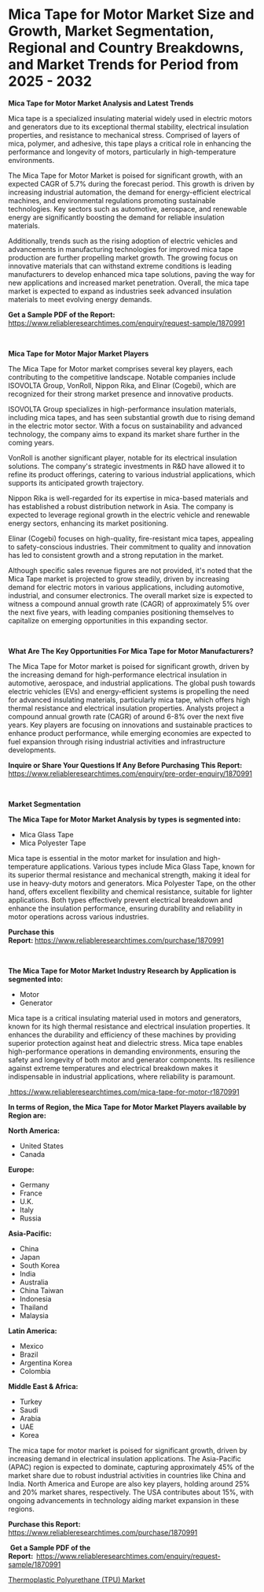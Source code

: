 <p><h1>Mica Tape for Motor Market Size and Growth, Market Segmentation, Regional and Country Breakdowns, and Market Trends for Period from 2025 -  2032</h1></p><p><strong>Mica Tape for Motor Market Analysis and Latest Trends</strong></p>
<p><p>Mica tape is a specialized insulating material widely used in electric motors and generators due to its exceptional thermal stability, electrical insulation properties, and resistance to mechanical stress. Comprised of layers of mica, polymer, and adhesive, this tape plays a critical role in enhancing the performance and longevity of motors, particularly in high-temperature environments.</p><p>The Mica Tape for Motor Market is poised for significant growth, with an expected CAGR of 5.7% during the forecast period. This growth is driven by increasing industrial automation, the demand for energy-efficient electrical machines, and environmental regulations promoting sustainable technologies. Key sectors such as automotive, aerospace, and renewable energy are significantly boosting the demand for reliable insulation materials.</p><p>Additionally, trends such as the rising adoption of electric vehicles and advancements in manufacturing technologies for improved mica tape production are further propelling market growth. The growing focus on innovative materials that can withstand extreme conditions is leading manufacturers to develop enhanced mica tape solutions, paving the way for new applications and increased market penetration. Overall, the mica tape market is expected to expand as industries seek advanced insulation materials to meet evolving energy demands.</p></p>
<p><strong>Get a Sample PDF of the Report:&nbsp;</strong> <a href="https://www.reliableresearchtimes.com/enquiry/request-sample/1870991?utm_campaign=2096&utm_medium=2&utm_source=Github&utm_content=ia&utm_term=04022025&utm_id=mica-tape-for-motor">https://www.reliableresearchtimes.com/enquiry/request-sample/1870991</a></p>
<p>&nbsp;</p>
<p><strong>Mica Tape for Motor Major Market Players</strong></p>
<p><p>The Mica Tape for Motor market comprises several key players, each contributing to the competitive landscape. Notable companies include ISOVOLTA Group, VonRoll, Nippon Rika, and Elinar (Cogebi), which are recognized for their strong market presence and innovative products.</p><p>ISOVOLTA Group specializes in high-performance insulation materials, including mica tapes, and has seen substantial growth due to rising demand in the electric motor sector. With a focus on sustainability and advanced technology, the company aims to expand its market share further in the coming years.</p><p>VonRoll is another significant player, notable for its electrical insulation solutions. The company's strategic investments in R&D have allowed it to refine its product offerings, catering to various industrial applications, which supports its anticipated growth trajectory.</p><p>Nippon Rika is well-regarded for its expertise in mica-based materials and has established a robust distribution network in Asia. The company is expected to leverage regional growth in the electric vehicle and renewable energy sectors, enhancing its market positioning.</p><p>Elinar (Cogebi) focuses on high-quality, fire-resistant mica tapes, appealing to safety-conscious industries. Their commitment to quality and innovation has led to consistent growth and a strong reputation in the market.</p><p>Although specific sales revenue figures are not provided, it's noted that the Mica Tape market is projected to grow steadily, driven by increasing demand for electric motors in various applications, including automotive, industrial, and consumer electronics. The overall market size is expected to witness a compound annual growth rate (CAGR) of approximately 5% over the next five years, with leading companies positioning themselves to capitalize on emerging opportunities in this expanding sector.</p></p>
<p>&nbsp;</p>
<p><strong>What Are The Key Opportunities For Mica Tape for Motor Manufacturers?</strong></p>
<p><p>The Mica Tape for Motor market is poised for significant growth, driven by the increasing demand for high-performance electrical insulation in automotive, aerospace, and industrial applications. The global push towards electric vehicles (EVs) and energy-efficient systems is propelling the need for advanced insulating materials, particularly mica tape, which offers high thermal resistance and electrical insulation properties. Analysts project a compound annual growth rate (CAGR) of around 6-8% over the next five years. Key players are focusing on innovations and sustainable practices to enhance product performance, while emerging economies are expected to fuel expansion through rising industrial activities and infrastructure developments.</p></p>
<p><strong>Inquire or Share Your Questions If Any Before Purchasing This Report:</strong> <a href="https://www.reliableresearchtimes.com/enquiry/pre-order-enquiry/1870991?utm_campaign=2096&utm_medium=2&utm_source=Github&utm_content=ia&utm_term=04022025&utm_id=mica-tape-for-motor">https://www.reliableresearchtimes.com/enquiry/pre-order-enquiry/1870991</a></p>
<p>&nbsp;</p>
<p><strong>Market Segmentation</strong></p>
<p><strong>The Mica Tape for Motor Market Analysis by types is segmented into:</strong></p>
<p><ul><li>Mica Glass Tape</li><li>Mica Polyester Tape</li></ul></p>
<p><p>Mica tape is essential in the motor market for insulation and high-temperature applications. Various types include Mica Glass Tape, known for its superior thermal resistance and mechanical strength, making it ideal for use in heavy-duty motors and generators. Mica Polyester Tape, on the other hand, offers excellent flexibility and chemical resistance, suitable for lighter applications. Both types effectively prevent electrical breakdown and enhance the insulation performance, ensuring durability and reliability in motor operations across various industries.</p></p>
<p><strong>Purchase this Report:&nbsp;</strong><a href="https://www.reliableresearchtimes.com/purchase/1870991?utm_campaign=2096&utm_medium=2&utm_source=Github&utm_content=ia&utm_term=04022025&utm_id=mica-tape-for-motor">https://www.reliableresearchtimes.com/purchase/1870991</a></p>
<p>&nbsp;</p>
<p><strong>The Mica Tape for Motor Market Industry Research by Application is segmented into:</strong></p>
<p><ul><li>Motor</li><li>Generator</li></ul></p>
<p><p>Mica tape is a critical insulating material used in motors and generators, known for its high thermal resistance and electrical insulation properties. It enhances the durability and efficiency of these machines by providing superior protection against heat and dielectric stress. Mica tape enables high-performance operations in demanding environments, ensuring the safety and longevity of both motor and generator components. Its resilience against extreme temperatures and electrical breakdown makes it indispensable in industrial applications, where reliability is paramount.</p></p>
<p><a href="https://www.reliableresearchtimes.com/mica-tape-for-motor-r1870991?utm_campaign=2096&utm_medium=2&utm_source=Github&utm_content=ia&utm_term=04022025&utm_id=mica-tape-for-motor">&nbsp;https://www.reliableresearchtimes.com/mica-tape-for-motor-r1870991</a></p>
<p><strong>In terms of Region, the Mica Tape for Motor Market Players available by Region are:</strong></p>
<p>
    <p> <strong> North America: </strong>
        <ul>
            <li>United States</li>
            <li>Canada</li>
        </ul>
        </p> 
    <p> <strong> Europe: </strong>
        <ul>
            <li>Germany</li>
            <li>France</li>
            <li>U.K.</li>
            <li>Italy</li>
            <li>Russia</li>
        </ul>
        </p> 
    <p> <strong> Asia-Pacific: </strong>
        <ul>
            <li>China</li>
            <li>Japan</li>
            <li>South Korea</li>
            <li>India</li>
            <li>Australia</li>
            <li>China Taiwan</li>
            <li>Indonesia</li>
            <li>Thailand</li>
            <li>Malaysia</li>
        </ul>
        </p> 
    <p> <strong> Latin America: </strong>
        <ul>
            <li>Mexico</li>
            <li>Brazil</li>
            <li>Argentina Korea</li>
            <li>Colombia</li>
        </ul>
        </p> 
    <p> <strong> Middle East & Africa: </strong>
        <ul>
            <li>Turkey</li>
            <li>Saudi</li>
            <li>Arabia</li>
            <li>UAE</li>
            <li>Korea</li>
        </ul>
    </p>
    </p>
<p><p>The mica tape for motor market is poised for significant growth, driven by increasing demand in electrical insulation applications. The Asia-Pacific (APAC) region is expected to dominate, capturing approximately 45% of the market share due to robust industrial activities in countries like China and India. North America and Europe are also key players, holding around 25% and 20% market shares, respectively. The USA contributes about 15%, with ongoing advancements in technology aiding market expansion in these regions.</p></p>
<p><strong>Purchase this Report: </strong><a href="https://www.reliableresearchtimes.com/purchase/1870991?utm_campaign=2096&utm_medium=2&utm_source=Github&utm_content=ia&utm_term=04022025&utm_id=mica-tape-for-motor">https://www.reliableresearchtimes.com/purchase/1870991</a></p>
<p>&nbsp;<strong>Get a Sample PDF of the Report:&nbsp;&nbsp;</strong><a href="https://www.reliableresearchtimes.com/enquiry/request-sample/1870991?utm_campaign=2096&utm_medium=2&utm_source=Github&utm_content=ia&utm_term=04022025&utm_id=mica-tape-for-motor">https://www.reliableresearchtimes.com/enquiry/request-sample/1870991</a></p>
<p><strong></strong></p>
<p><p><a href="https://github.com/NarcisoFerry/Market-Research-Report-List-1/blob/main/thermoplastic-polyurethane-tpu-market.md?utm_campaign=2096&utm_medium=2&utm_source=Github&utm_content=ia&utm_term=04022025&utm_id=mica-tape-for-motor">Thermoplastic Polyurethane (TPU) Market</a></p></p>
